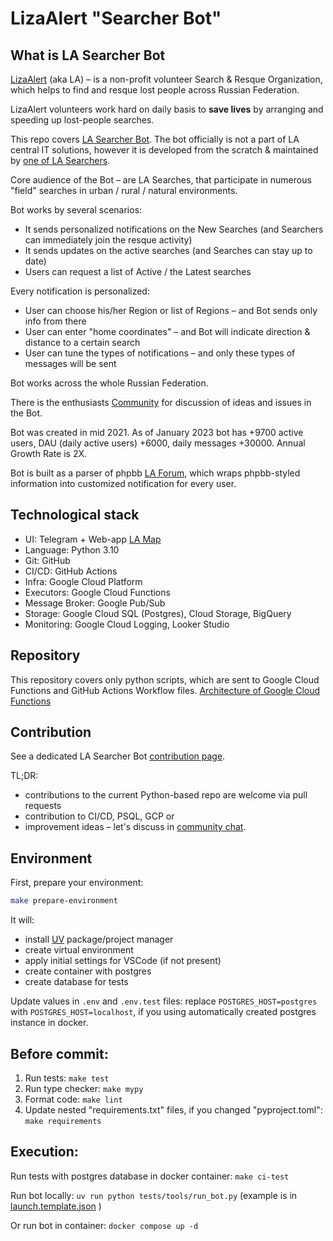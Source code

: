 # LizaAlert "Searcher Bot"

## What is LA Searcher Bot
[LizaAlert](https://lizaalert.org/) (aka LA) – is a non-profit volunteer 
Search & Resque Organization, which helps to find and 
resque lost people across Russian Federation.

LizaAlert volunteers work hard on daily basis to **save lives** by arranging and 
speeding up lost-people searches.

This repo covers [LA Searcher Bot](https://t.me/LizaAlert_Searcher_Bot). The bot officially is 
not a part of LA central IT solutions, however it is developed from the scratch 
& maintained by [one of LA Searchers](https://t.me/MikeMikeT).

Core audience of the Bot – are LA Searches, that participate in
numerous "field" searches in urban / rural / natural environments.

Bot works by several scenarios:
* It sends personalized notifications on the New Searches 
(and Searchers can immediately join the resque activity)
* It sends updates on the active searches (and Searches can stay up to date)
* Users can request a list of Active / the Latest searches

Every notification is personalized:
* User can choose his/her Region or list of Regions – and Bot sends 
only info from there
* User can enter "home coordinates" – and Bot will 
indicate direction & distance to a certain search
* User can tune the types of notifications – and only these types 
of messages will be sent

Bot works across the whole Russian Federation.

There is the enthusiasts [Community](https://t.me/+56GrL4LQ-og2NGEy) 
for discussion of ideas and issues in the Bot.

Bot was created in mid 2021.
As of January 2023 bot has +9700 active users, DAU (daily active users) +6000,
daily messages +30000. Annual Growth Rate is 2X.

Bot is built as a parser of phpbb [LA Forum](https://lizaalert.org/forum/), 
which wraps phpbb-styled information into customized 
notification for every user.

## Technological stack

* UI: Telegram + Web-app [LA Map](https://github.com/cherrytea-dev/la_map)
* Language: Python 3.10 
* Git: GitHub
* CI/CD: GitHub Actions
* Infra: Google Cloud Platform
* Executors: Google Cloud Functions
* Message Broker: Google Pub/Sub
* Storage: Google Cloud SQL (Postgres), Cloud Storage, BigQuery
* Monitoring: Google Cloud Logging, Looker Studio

## Repository 

This repository covers only python scripts, which are sent to Google 
Cloud Functions and GitHub Actions Workflow files.
[Architecture of Google Cloud Functions](https://htmlpreview.github.io/?https://github.com/cherrytea-dev/la_searcher_bot/blob/main/doc/cloud_functions_architecture.html)

## Contribution

See a dedicated LA Searcher Bot 
[contribution page](https://github.com/cherrytea-dev/la_searcher_bot/blob/main/CONTRIBUTING.md).

TL;DR: 
* contributions to the current Python-based repo are welcome via pull requests
* contribution to CI/CD, PSQL, GCP or
* improvement ideas – let's discuss in [community chat](https://t.me/+56GrL4LQ-og2NGEy).

## Environment 

First, prepare your environment:

``` bash
make prepare-environment
```
It will:
- install [UV](https://docs.astral.sh/uv) package/project manager
- create virtual environment
- apply initial settings for VSCode (if not present)
- create container with postgres
- create database for tests


Update values in `.env` and `.env.test` files: replace `POSTGRES_HOST=postgres` with `POSTGRES_HOST=localhost`, if you using automatically created postgres instance in docker. 

## Before commit: 

1. Run tests: `make test`
2. Run type checker: `make mypy`
3. Format code: `make lint`
4. Update nested "requirements.txt" files, if you changed "pyproject.toml": `make requirements`

## Execution: 

Run tests with postgres database in docker container: `make ci-test`

Run bot locally: `uv run python tests/tools/run_bot.py` (example is in [launch.template.json](.vscode/launch.template.json) )

Or run bot in container: `docker compose up -d`